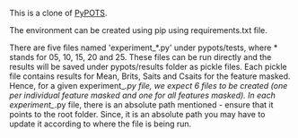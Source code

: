 This is a clone of <a href='https://github.com/WenjieDu/PyPOTS'>PyPOTS</a>.

The environment can be created using pip using requirements.txt file.

There are five files named 'experiment_\*.py' under pypots/tests, where * stands for 05, 10, 15, 20 and 25.
These files can be run directly and the results will be saved under pypots/results folder as pickle files. Each pickle file contains results for Mean, Brits, Saits and Csaits for the feature masked.
Hence, for a given experiment_*.py file, we expect 6 files to be created (one per individual feature masked and one for all features masked).
In each experiment_*.py file, there is an absolute path mentioned - ensure that it points to the root folder. Since, it is an absolute path you may have to update it according to where the file is being run.

